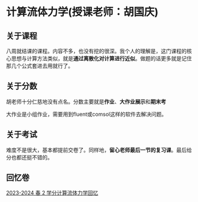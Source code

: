 # 计算流体力学(授课老师：胡国庆)

## 关于课程

八周就结课的课程。内容不多，也没有挖的很深。我个人的理解是，这门课程的核心思想与计算方法类似，就是**通过离散化对计算进行近似**。做题的话更多就是记住那几个公式套进去用就行了。

## 关于分数

胡老师十分仁慈地没有点名。分数主要就是**作业**、**大作业展示**和**期末考**

大作业是小组作业，需要用到fluent或comsol这样的软件去解决问题。

## 关于考试

难度不是很大，基本都提前交卷了。同样地，**留心老师最后一节的复习课**。最后给分也都还挺不错的。

## 回忆卷

[2023-2024 春 2 学分计算流体力学回忆](https://www.cc98.org/topic/5870917)

